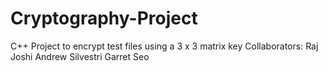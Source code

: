 # Cryptography-Project
C++ Project to encrypt test files using a 3 x 3 matrix key
Collaborators: 
Raj Joshi
Andrew Silvestri
Garret Seo
